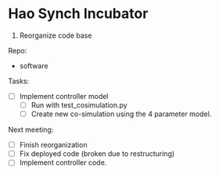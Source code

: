 ﻿# Hao Synch Incubator

1. Reorganize code base

Repo:
- software



Tasks:
- [ ] Implement controller model
  - [ ] Run with test_cosimulation.py
  - [ ] Create new co-simulation using the 4 parameter model.

Next meeting:
- [ ] Finish reorganization
- [ ] Fix deployed code (broken due to restructuring)
- [ ] Implement controller code.